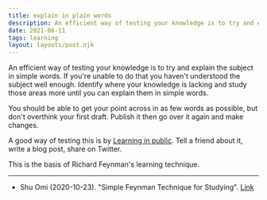 ```yaml
---
title: explain in plain words
description: An efficient way of testing your knowledge is to try and explain the subject in simple words
date: 2021-06-11
tags: learning
layout: layouts/post.njk
---
```


An efficient way of testing your knowledge is to try and explain the subject in simple words. If you're unable to do that you haven't understood the subject well enough. Identify where your knowledge is lacking and study those areas more until you can explain them in simple words.

You should be able to get your point across in as few words as possible, but don't overthink your first draft. Publish it then go over it again and make changes.

A good way of testing this is by [Learning in public](/posts/learning-in-public). Tell a friend about it, write a blog post, share on Twitter.

This is the basis of Richard Feynman's learning technique.

---

- Shu Omi (2020-10-23). "Simple Feynman Technique for Studying". [Link](https://www.youtube.com/watch?v=GL6Z1DTJ-LQ)
